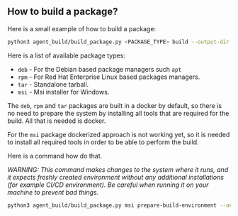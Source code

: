 
## How to build a package?


Here is a small example of how to build a package:
```bash
python3 agent_build/build_package.py <PACKAGE_TYPE> build --output-dir <OUTPUT_PATH>
```

Here is a list of available package types:

* `deb` - For the Debian based package managers such `apt`
* `rpm` - For Red Hat Enterprise Linux based packages managers.
* `tar` - Standalone tarball.
* `msi` - Msi installer for Windows.

The `deb`, `rpm` and `tar` packages are built in a docker by default, so there is no need
to prepare the system by installing all tools that are required for the build. All that is needed is docker.

For the `msi` package dockerized approach is not working yet, so it is needed to install all required tools 
in order to be able to perform the build.

Here is a command how do that.

_WARNING: This command makes changes to the system where it runs, and it expects freshly created 
environment without any additional installations (for example CI/CD environment). Be careful when running it 
on your machine to prevent bad things._

```bash
python3 agent_build/build_package.py msi prepare-build-environment --output-dir <OUTPUT_PATH>
```
